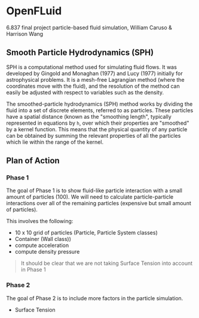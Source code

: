 # OpenFLuid
6.837 final project particle-based fluid simulation, William Caruso &amp; Harrison Wang

## Smooth Particle Hydrodynamics (SPH) 

SPH is a computational method used for simulating fluid flows. It was developed by Gingold and Monaghan (1977) and Lucy (1977) initially for astrophysical problems. It is a mesh-free Lagrangian method (where the coordinates move with the fluid), and the resolution of the method can easily be adjusted with respect to variables such as the density.

The smoothed-particle hydrodynamics (SPH) method works by dividing the fluid into a set of discrete elements, referred to as particles. These particles have a spatial distance (known as the "smoothing length", typically represented in equations by `h`, over which their properties are "smoothed" by a kernel function. This means that the physical quantity of any particle can be obtained by summing the relevant properties of all the particles which lie within the range of the kernel. 

## Plan of Action

### Phase 1

The goal of Phase 1 is to show fluid-like particle interaction with a small amount of particles (100). We will need to calculate particle-particle interactions over all of the remaining particles (expensive but small amount of particles). 

This involves the following:

* 10 x 10 grid of particles (Particle, Particle System classes)
* Container (Wall class))
* compute acceleration
* compute density pressure

> It should be clear that we are not taking Surface Tension into account in Phase 1

### Phase 2

The goal of Phase 2 is to include more factors in the particle simulation. 

* Surface Tension

